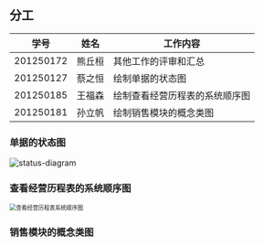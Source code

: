 
## 分工

| 学号      | 姓名   | 工作内容            |
| --------- | ------ |-----------------|
| 201250172 | 熊丘桓 | 其他工作的评审和汇总      |
| 201250127 | 蔡之恒 | 绘制单据的状态图        |
| 201250185 | 王福森 | 绘制查看经营历程表的系统顺序图 |
| 201250181 | 孙立帆 | 绘制销售模块的概念类图     |


### 单据的状态图
![status-diagram](https://seec-homework.oss-cn-shanghai.aliyuncs.com/201250127-status-diagram.jpg)

### 查看经营历程表的系统顺序图
<img src="https://seec-homework.oss-cn-shanghai.aliyuncs.com/201250185-查看经营历程表系统顺序图.png" alt="查看经营历程表系统顺序图" style="zoom:70%;" />

### 销售模块的概念类图
![]()